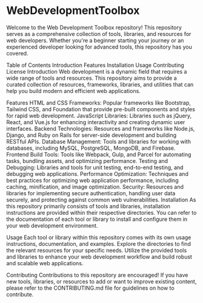 # WebDevelopmentToolbox
Welcome to the Web Development Toolbox repository! This repository serves as a comprehensive collection of tools, libraries, and resources for web developers. 
Whether you're a beginner starting your journey or an experienced developer looking for advanced tools, this repository has you covered.

Table of Contents
Introduction
Features
Installation
Usage
Contributing
License
Introduction
Web development is a dynamic field that requires a wide range of tools and resources. This repository aims to provide a curated collection of resources, frameworks, libraries, and utilities that can help you build modern and efficient web applications.

Features
HTML and CSS Frameworks: Popular frameworks like Bootstrap, Tailwind CSS, and Foundation that provide pre-built components and styles for rapid web development.
JavaScript Libraries: Libraries such as jQuery, React, and Vue.js for enhancing interactivity and creating dynamic user interfaces.
Backend Technologies: Resources and frameworks like Node.js, Django, and Ruby on Rails for server-side development and building RESTful APIs.
Database Management: Tools and libraries for working with databases, including MySQL, PostgreSQL, MongoDB, and Firebase.
Frontend Build Tools: Tools like Webpack, Gulp, and Parcel for automating tasks, bundling assets, and optimizing performance.
Testing and Debugging: Libraries and tools for unit testing, end-to-end testing, and debugging web applications.
Performance Optimization: Techniques and best practices for optimizing web application performance, including caching, minification, and image optimization.
Security: Resources and libraries for implementing secure authentication, handling user data securely, and protecting against common web vulnerabilities.
Installation
As this repository primarily consists of tools and libraries, installation instructions are provided within their respective directories. You can refer to the documentation of each tool or library to install and configure them in your web development environment.

Usage
Each tool or library within this repository comes with its own usage instructions, documentation, and examples. Explore the directories to find the relevant resources for your specific needs. Utilize the provided tools and libraries to enhance your web development workflow and build robust and scalable web applications.

Contributing
Contributions to this repository are encouraged! If you have new tools, libraries, or resources to add or want to improve existing content, please refer to the CONTRIBUTING.md file for guidelines on how to contribute.
